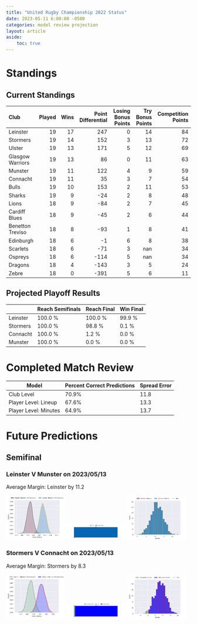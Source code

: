 ```yaml
---  
title: "United Rugby Championship 2022 Status"  
date: 2023-05-11 6:00:00 -0500  
categories: model review projection  
layout: article  
aside:  
    toc: true  
---
```

# Standings

## Current Standings


| Club             |   Played |   Wins |   Point Differential |   Losing Bonus Points |   Try Bonus Points |   Competition Points |
|:-----------------|---------:|-------:|---------------------:|----------------------:|-------------------:|---------------------:|
| Leinster         |       19 |     17 |                  247 |                     0 |                 14 |                   84 |
| Stormers         |       19 |     14 |                  152 |                     3 |                 13 |                   72 |
| Ulster           |       19 |     13 |                  171 |                     5 |                 12 |                   69 |
| Glasgow Warriors |       19 |     13 |                   86 |                     0 |                 11 |                   63 |
| Munster          |       19 |     11 |                  122 |                     4 |                  9 |                   59 |
| Connacht         |       19 |     11 |                   35 |                     3 |                  7 |                   54 |
| Bulls            |       19 |     10 |                  153 |                     2 |                 11 |                   53 |
| Sharks           |       19 |      9 |                  -24 |                     2 |                  8 |                   48 |
| Lions            |       18 |      9 |                  -84 |                     2 |                  7 |                   45 |
| Cardiff Blues    |       18 |      9 |                  -45 |                     2 |                  6 |                   44 |
| Benetton Treviso |       18 |      8 |                  -93 |                     1 |                  8 |                   41 |
| Edinburgh        |       18 |      6 |                   -1 |                     6 |                  8 |                   38 |
| Scarlets         |       18 |      6 |                  -71 |                     3 |                nan |                   34 |
| Ospreys          |       18 |      6 |                 -114 |                     5 |                nan |                   34 |
| Dragons          |       18 |      4 |                 -143 |                     3 |                  5 |                   24 |
| Zebre            |       18 |      0 |                 -391 |                     5 |                  6 |                   11 |



## Projected Playoff Results


|          | Reach Semifinals   | Reach Final   | Win Final   |
|:---------|:-------------------|:--------------|:------------|
| Leinster | 100.0 %            | 100.0 %       | 99.9 %      |
| Stormers | 100.0 %            | 98.8 %        | 0.1 %       |
| Connacht | 100.0 %            | 1.2 %         | 0.0 %       |
| Munster  | 100.0 %            | 0.0 %         | 0.0 %       |



# Completed Match Review


| Model | Percent Correct Predictions | Spread Error |
| ------ | ------ | ------ |
| Club Level | 70.9% | 11.8 |
| Player Level: Lineup | 67.6% | 13.3 |
| Player Level: Minutes | 64.9% | 13.7 |


# Future Predictions

## Semifinal

### Leinster V Munster on 2023/05/13


Average Margin: Leinster by 11.2

<p float="left">
<img src="plots/performances_Leinster_V_Munster_20.png" width="32%" />
<img src="plots/resultbar_Leinster_V_Munster_20.png" width="32%" />
<img src="plots/spreads_Leinster_V_Munster_20.png" width="32%" />
</p>

### Stormers V Connacht on 2023/05/13


Average Margin: Stormers by 8.3

<p float="left">
<img src="plots/performances_Stormers_V_Connacht_20.png" width="32%" />
<img src="plots/resultbar_Stormers_V_Connacht_20.png" width="32%" />
<img src="plots/spreads_Stormers_V_Connacht_20.png" width="32%" />
</p>
